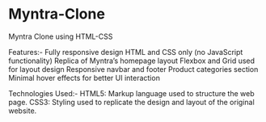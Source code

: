 # Myntra-Clone
Myntra Clone using HTML-CSS

Features:-
Fully responsive design
HTML and CSS only (no JavaScript functionality)
Replica of Myntra’s homepage layout
Flexbox and Grid used for layout design
Responsive navbar and footer
Product categories section
Minimal hover effects for better UI interaction

Technologies Used:-
HTML5: Markup language used to structure the web page.
CSS3: Styling used to replicate the design and layout of the original website.
